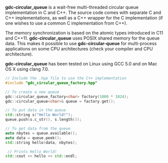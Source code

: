 **gdc-circular_queue** is a wait-free multi-threaded circular queue
implementation in C and C++. The source code comes with separate C and
C++ implementations, as well as a C++ wrapper for the C implementation
(if one wishes to use a common C implementation from C++).

The memory synchronization is based on the atomic types introduced in
C11 and C++11. **gdc-circular_queue** uses POSIX shared memory for the
queue data. This makes it possible to use **gdc-circular-queue** for
multi-process applications on some CPU architectures (check your compiler
and CPU architecture).

**gdc-circular_queue** has been tested on Linux using GCC 5.0 and on
Mac OS X using clang 7.0.


```c++
// Include the .hpp file to use the C++ implementation
#include "gdc_circular_queue_factory.hpp"

// To create a new queue
gdc::circular_queue_factory<char> factory(1000 * 1024);
gdc::circular_queue<char>& queue = factory.get();

// To put data in the queue
std::string s("Hello World!");
queue.push(s.c_str(), s.length());

// To get data from the queue
auto nbytes = queue.available();
auto data = queue.peek();
std::string hello(data, nbytes);

 // Prints Hello World!
std::cout << hello << std::endl;

```

